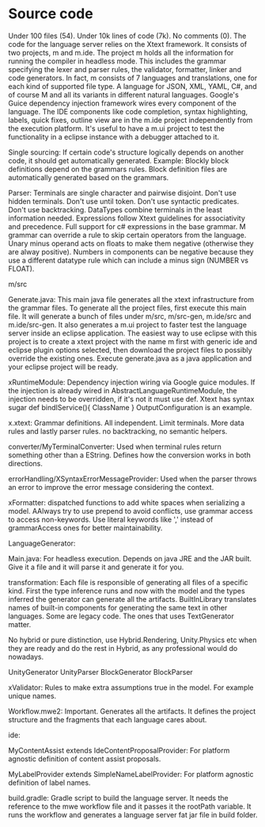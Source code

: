 # Source code

Under 100 files (54). Under 10k lines of code (7k). No comments (0). The code for the language server relies on the Xtext framework. It consists of two projects, m and m.ide. The project m holds all the information for running the compiler in headless mode. This includes the grammar specifying the lexer and parser rules, the validator, formatter, linker and code generators.
In fact, m consists of 7 languages and translations, one for each kind of supported file type. A language for JSON, XML, YAML, C#, and of course M and all its variants in different natural languages. Google's Guice dependency injection framework wires every component of the language. The IDE components like code completion, syntax highlighting, labels, quick fixes, outline view are in
the m.ide project independently from the execution platform. It's useful to have a m.ui project to test the functionality in a eclipse instance with a debugger attached to it.

Single sourcing: If certain code's structure logically depends on another code, it should get automatically generated. Example: Blockly block definitions depend on the grammars rules. Block definition files are automatically generated based on the grammars.

Parser: Terminals are single character and pairwise disjoint. Don't use hidden terminals. Don't use until token. Don't use syntactic predicates. Don't use backtracking. DataTypes combine terminals in the least information needed. Expressions follow Xtext guidelines for associativity and precedence. Full support for c# expressions in the base grammar. M grammar can override a rule to skip certain operators from the language. Unary minus operand acts on floats to make them negative (otherwise they are alway positive). Numbers in components can be negative because they use a different datatype rule which can include a minus sign (NUMBER vs FLOAT).

m/src

Generate.java: This main java file generates all the xtext infrastructure from the grammar files. To generate all the project files, first execute this main file. It will generate a bunch of files under m/src, m/src-gen, m.ide/src and m.ide/src-gen. It also generates a m.ui project to faster test the language server inside an eclipse application.
The easiest way to use eclipse with this project is to create a xtext project with the name m first with generic ide and eclipse plugin options selected, then download the project files to possibly override the existing ones. Execute generate.java as a java application and your eclipse project will be ready.

xRuntimeModule: Dependency injection wiring via Google guice modules. If the injection is already wired in AbstractLanguageRuntimeModule, the injection needs to be overridden, if it's not it must use def. Xtext has syntax sugar def bindIService(){ ClassName } OutputConfiguration is an example.

x.xtext: Grammar definitions. All independent. Limit terminals. More data rules and lastly parser rules. no backtracking, no semantic helpers.

converter/MyTerminalConverter: Used when terminal rules return something other than a EString. Defines how the conversion works in both directions.

errorHandling/XSyntaxErrorMessageProvider: Used when the parser throws an error to improve the error message considering the context.

xFormatter: dispatched functions to add white spaces when serializing a model.
AAlways try to use prepend to avoid conflicts, use grammar access to access non-keywords. Use literal keywords like ',' instead of grammarAccess ones for better maintainability.

LanguageGenerator:

Main.java: For headless execution. Depends on java JRE and the JAR built. Give it a file and it will parse it and generate it for you.

transformation: Each file is responsible of generating all files of a specific kind. First the type inference runs and now with the model and the types inferred the generator can generate all the artifacts. BuiltInLibrary translates names of built-in components for generating the same text in other languages. Some are legacy code. The ones that uses TextGenerator matter.

  No hybrid or pure distinction, use Hybrid.Rendering, Unity.Physics etc when they are ready and do the rest in Hybrid, as any professional would do nowadays.

  UnityGenerator UnityParser BlockGenerator BlockParser

xValidator: Rules to make extra assumptions true in the model. For example unique names.

Workflow.mwe2: Important. Generates all the artifacts. It defines the project structure and the fragments that each language cares about.

ide:

MyContentAssist extends IdeContentProposalProvider: For platform agnostic definition of content assist proposals.

MyLabelProvider extends SimpleNameLabelProvider: For platform agnostic definition of label names.

build.gradle: Gradle script to build the language server. It needs the reference to the mwe workflow file and it passes it the rootPath variable. It runs the workflow and generates a language server fat jar file in build folder.
